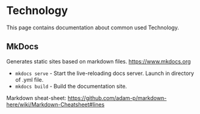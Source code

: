 # Technology

This page contains documentation about common used Technology.

## MkDocs

Generates static sites based on markdown files. <https://www.mkdocs.org>

* `mkdocs serve` - Start the live-reloading docs server. Launch in directory of .yml file.
* `mkdocs build` - Build the documentation site.

Markdown sheat-sheet: <https://github.com/adam-p/markdown-here/wiki/Markdown-Cheatsheet#lines>
